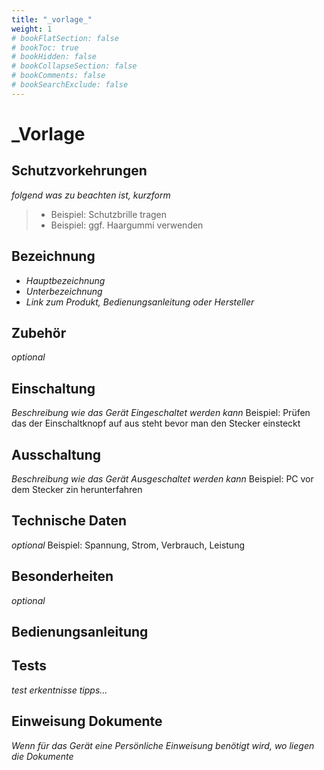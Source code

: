 ```yaml
---
title: "_vorlage_"
weight: 1
# bookFlatSection: false
# bookToc: true
# bookHidden: false
# bookCollapseSection: false
# bookComments: false
# bookSearchExclude: false
---
```

# _Vorlage

## Schutzvorkehrungen

_folgend was zu beachten ist, kurzform_

> - Beispiel: Schutzbrille tragen
> - Beispiel: ggf. Haargummi verwenden

## Bezeichnung

- _Hauptbezeichnung_
- _Unterbezeichnung_
- _Link zum Produkt, Bedienungsanleitung oder Hersteller_

## Zubehör

_optional_

## Einschaltung

_Beschreibung wie das Gerät Eingeschaltet werden kann_
Beispiel: Prüfen das der Einschaltknopf auf aus steht bevor man den Stecker einsteckt

## Ausschaltung

_Beschreibung wie das Gerät Ausgeschaltet werden kann_
Beispiel: PC vor dem Stecker zin herunterfahren

## Technische Daten

_optional_
Beispiel:
Spannung, Strom, Verbrauch, Leistung

## Besonderheiten

_optional_

## Bedienungsanleitung

## Tests

_test erkentnisse tipps..._

## Einweisung Dokumente

_Wenn für das Gerät eine Persönliche Einweisung benötigt wird, wo liegen die Dokumente_